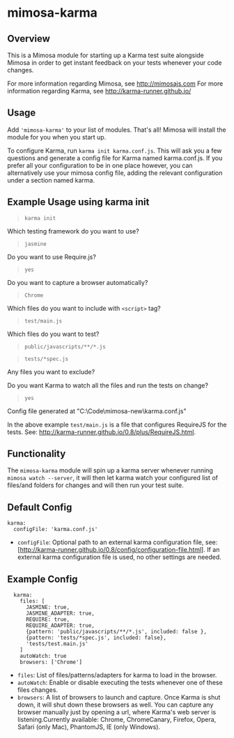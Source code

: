 mimosa-karma
===========

## Overview
This is a Mimosa module for starting up a Karma test suite alongside Mimosa in order to get instant feedback on your tests whenever your code changes. 

For more information regarding Mimosa, see http://mimosajs.com
For more information regarding Karma, see http://karma-runner.github.io/

## Usage

Add `'mimosa-karma'` to your list of modules.  That's all!  Mimosa will install the module for you when you start up.

To configure Karma, run `karma init karma.conf.js`. This will ask you a few questions and generate a config file for Karma named karma.conf.js. If you prefer all your configuration to be in one place however, you can alternatively use your mimosa config file, adding the relevant configuration under a section named karma.

## Example Usage using karma init


>`karma init`

Which testing framework do you want to use?
>`jasmine`

Do you want to use Require.js?
>`yes`

Do you want to capture a browser automatically?
>`Chrome`

Which files do you want to include with `<script>` tag?
>`test/main.js`

Which files do you want to test?
>`public/javascripts/**/*.js`

>`tests/*spec.js`

Any files you want to exclude?
> 

Do you want Karma to watch all the files and run the tests on change?
>`yes`

Config file generated at "C:\Code\mimosa-new\karma.conf.js"


In the above example `test/main.js` is a file that configures RequireJS for the tests. See: http://karma-runner.github.io/0.8/plus/RequireJS.html.

## Functionality

The `mimosa-karma` module will spin up a karma server whenever running `mimosa watch --server`, it will then let karma watch your configured list of files/and folders for changes and will then run your test suite.

## Default Config

```
karma:
  configFile: 'karma.conf.js'
```

* `configFile`: Optional path to an external karma configuration file, see: [http://karma-runner.github.io/0.8/config/configuration-file.html]. If an external karma configuration file is used, no other settings are needed.

## Example Config

```
  karma: 
    files: [
      JASMINE: true,
      JASMINE_ADAPTER: true,
      REQUIRE: true,
      REQUIRE_ADAPTER: true,
      {pattern: 'public/javascripts/**/*.js', included: false },
      {pattern: 'tests/*spec.js', included: false},
      'tests/test.main.js'
    ]
    autoWatch: true
    browsers: ['Chrome']
```

* `files`: List of files/patterns/adapters for karma to load in the browser.
* `autoWatch`: Enable or disable executing the tests whenever one of these files changes.
* `browsers`: A list of browsers to launch and capture. Once Karma is shut down, it will shut down these browsers as well. You can capture any browser manually just by opening a url, where Karma's web server is listening.Currently available: Chrome, ChromeCanary, Firefox, Opera, Safari (only Mac), PhantomJS, IE (only Windows).